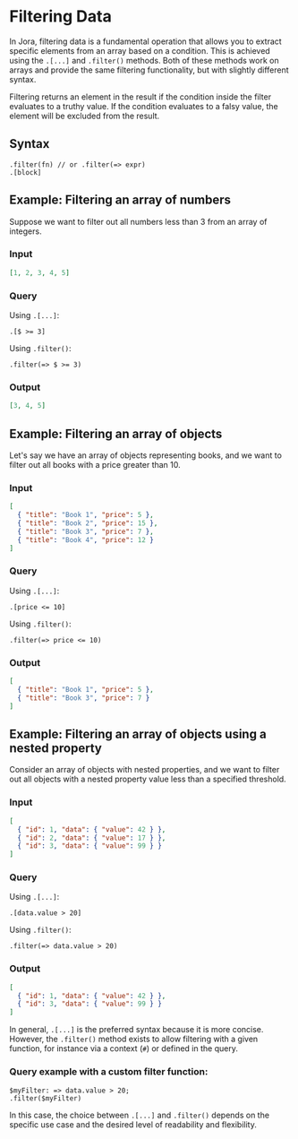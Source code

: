 # Filtering Data

In Jora, filtering data is a fundamental operation that allows you to extract specific elements from an array based on a condition. This is achieved using the `.[...]` and `.filter()` methods. Both of these methods work on arrays and provide the same filtering functionality, but with slightly different syntax.

Filtering returns an element in the result if the condition inside the filter evaluates to a truthy value. If the condition evaluates to a falsy value, the element will be excluded from the result.

## Syntax

```
.filter(fn) // or .filter(=> expr)
.[block]
```

## Example: Filtering an array of numbers

Suppose we want to filter out all numbers less than 3 from an array of integers.

### Input

```json
[1, 2, 3, 4, 5]
```

### Query

Using `.[...]`:

```jora
.[$ >= 3]
```

Using `.filter()`:

```jora
.filter(=> $ >= 3)
```

### Output

```json
[3, 4, 5]
```

## Example: Filtering an array of objects

Let's say we have an array of objects representing books, and we want to filter out all books with a price greater than 10.

### Input

```json
[
  { "title": "Book 1", "price": 5 },
  { "title": "Book 2", "price": 15 },
  { "title": "Book 3", "price": 7 },
  { "title": "Book 4", "price": 12 }
]
```

### Query

Using `.[...]`:

```jora
.[price <= 10]
```

Using `.filter()`:

```jora
.filter(=> price <= 10)
```

### Output

```json
[
  { "title": "Book 1", "price": 5 },
  { "title": "Book 3", "price": 7 }
]
```

## Example: Filtering an array of objects using a nested property

Consider an array of objects with nested properties, and we want to filter out all objects with a nested property value less than a specified threshold.

### Input

```json
[
  { "id": 1, "data": { "value": 42 } },
  { "id": 2, "data": { "value": 17 } },
  { "id": 3, "data": { "value": 99 } }
]
```

### Query

Using `.[...]`:

```jora
.[data.value > 20]
```

Using `.filter()`:

```jora
.filter(=> data.value > 20)
```

### Output

```json
[
  { "id": 1, "data": { "value": 42 } },
  { "id": 3, "data": { "value": 99 } }
]
```

In general, `.[...]` is the preferred syntax because it is more concise. However, the `.filter()` method exists to allow filtering with a given function, for instance via a context (`#`) or defined in the query.

### Query example with a custom filter function:

```jora
$myFilter: => data.value > 20;
.filter($myFilter)
```

In this case, the choice between `.[...]` and `.filter()` depends on the specific use case and the desired level of readability and flexibility.
